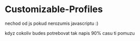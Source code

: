 ﻿# Customizable-Profiles
 
nechod od js pokud nerozumis javascriptu :)

kdyz cokoliv budes potrebovat tak napis 90% casu ti pomuzu
